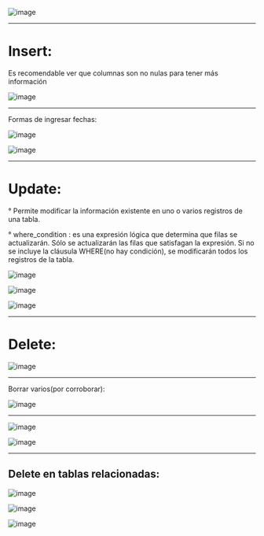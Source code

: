 ![image](https://github.com/Pierohc/CRUD-SQL/assets/133154904/ce0015bd-159d-4d3c-b2d1-e442802da079)

---------------------

# Insert:
Es recomendable ver que columnas son no nulas para tener más información

![image](https://github.com/Pierohc/CRUD-SQL/assets/133154904/d47233c3-57e5-4309-8db8-8f673f0dff03)

----------
Formas de ingresar fechas:

![image](https://github.com/Pierohc/CRUD-SQL/assets/133154904/7275144d-670c-49f2-ac9d-6b7ec186916b)

![image](https://github.com/Pierohc/CRUD-SQL/assets/133154904/2d8d9e4c-7c4d-4256-a647-fb85db65e72f)


---------------------


# Update:

° Permite modificar la información existente en uno o varios registros de una tabla.

° where_condition : es una expresión lógica que determina que filas se actualizarán. Sólo se actualizarán las filas que satisfagan la expresión. Si no se incluye la cláusula WHERE(no hay condición), se modificarán todos los registros de la tabla.

![image](https://github.com/Pierohc/CRUD-SQL/assets/133154904/c56f49d7-33af-4efc-9956-4625a80ba7a4)

![image](https://github.com/Pierohc/CRUD-SQL/assets/133154904/cc99928c-ac97-4f1f-831b-33435debf0e1)

![image](https://github.com/Pierohc/CRUD-SQL/assets/133154904/df76f908-4536-47b6-848c-90ccf9210f91)

----------------------

# Delete: 

![image](https://github.com/Pierohc/CRUD-SQL/assets/133154904/73c93631-e620-498c-a0ac-d04179eca36a)

-------
Borrar varios(por corroborar):

![image](https://github.com/Pierohc/CRUD-SQL/assets/133154904/f2f3ab8e-7db9-4e87-a6a1-5c2d15bd25bb)

--------------

![image](https://github.com/Pierohc/CRUD-SQL/assets/133154904/91514b64-5235-40bb-a9ce-adfc6a415761)

![image](https://github.com/Pierohc/CRUD-SQL/assets/133154904/1e3381d9-b5af-4dde-abd9-8e763921f2ba)

------------
## Delete en tablas relacionadas: 

![image](https://github.com/Pierohc/CRUD-SQL/assets/133154904/fe5b2deb-6cb7-4a6c-ae12-664c82ad9856)

![image](https://github.com/Pierohc/CRUD-SQL/assets/133154904/e7547dae-8e59-4631-a78d-8329cbdd646a)

![image](https://github.com/Pierohc/CRUD-SQL/assets/133154904/3f1dea6b-500f-4d49-b6eb-eb9ef3208991)











